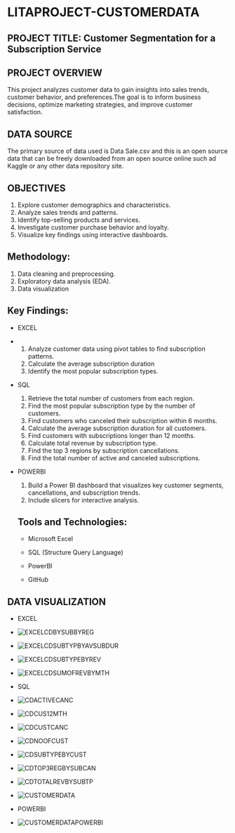 # LITAPROJECT-CUSTOMERDATA

## PROJECT TITLE: Customer Segmentation for a Subscription Service

## PROJECT OVERVIEW
This project analyzes customer data to gain insights into sales trends, customer behavior, and preferences.The goal is to inform business decisions, optimize marketing strategies, and improve customer satisfaction.


## DATA SOURCE
The primary source of data used is Data Sale.csv and this is an open source data that can be freely downloaded from an open source online such ad Kaggle or any other data repository site.

## OBJECTIVES
1. Explore customer demographics and characteristics.
2. Analyze sales trends and patterns.
3. Identify top-selling products and services.
4. Investigate customer purchase behavior and loyalty.
5. Visualize key findings using interactive dashboards.

## Methodology:

1. Data cleaning and preprocessing.
2. Exploratory data analysis (EDA).
3. Data visualization 

## Key Findings:

- EXCEL
- 1. Analyze customer data using pivot tables to find subscription patterns.
  2. Calculate the average subscription duration
  3. Identify the most popular subscription types.

- SQL
  1. Retrieve the total number of customers from each region.
  2. Find the most popular subscription type by the number of customers.
  3. Find customers who canceled their subscription within 6 months.
  4. Calculate the average subscription duration for all customers.
  5. Find customers with subscriptions longer than 12 months.
  6. Calculate total revenue by subscription type.
  7. Find the top 3 regions by subscription cancellations.
  8. Find the total number of active and canceled subscriptions.
 
- POWERBI

  1. Build a Power BI dashboard that visualizes key customer segments, cancellations, and subscription trends.
  2. Include slicers for interactive analysis.
 
  ## Tools and Technologies:

  - Microsoft Excel
    
  - SQL (Structure Query Language)
    
  - PowerBI
 
  - GitHub

## DATA VISUALIZATION

- EXCEL 

- ![EXCELCDBYSUBBYREG](https://github.com/user-attachments/assets/13a91f9a-163c-4ab2-b701-e6e5c8611ebc)

- ![EXCELCDSUBTYPBYAVSUBDUR](https://github.com/user-attachments/assets/a5ab6bb6-b14c-43f9-b973-6358993212f0)

- ![EXCELCDSUBTYPEBYREV](https://github.com/user-attachments/assets/be4f13c9-f808-4632-97ca-cdcd1255e232)

- ![EXCELCDSUMOFREVBYMTH](https://github.com/user-attachments/assets/4d0722e0-ca8e-4780-adcb-423de0377b70)


-  SQL

-  ![CDACTIVECANC](https://github.com/user-attachments/assets/5cc8667d-3803-48f9-b332-2a1b48ab3852)

-  ![CDCUS12MTH](https://github.com/user-attachments/assets/8835786c-006b-47cd-a9ae-8a07499a71b5)

-  ![CDCUSTCANC](https://github.com/user-attachments/assets/088a0d6f-4684-405f-9aec-e8108eeab2b7)

-  ![CDNOOFCUST](https://github.com/user-attachments/assets/a0a2e7af-e8d7-4e16-a8c3-94660d45c2bf)

-  ![CDSUBTYPEBYCUST](https://github.com/user-attachments/assets/04c521c4-dae1-4e87-8095-cf95ffe92001)

-  ![CDTOP3REGBYSUBCAN](https://github.com/user-attachments/assets/880defd9-5115-4d8b-8fc9-771736e856ce)

-  ![CDTOTALREVBYSUBTP](https://github.com/user-attachments/assets/8f8e07f0-7271-4678-aa13-1bab335ae235)

-  ![CUSTOMERDATA](https://github.com/user-attachments/assets/0d0d88c8-36fc-493f-85a4-ac8b82dc8bbc)

-  POWERBI

-  ![CUSTOMERDATAPOWERBI](https://github.com/user-attachments/assets/514d677f-e7da-403f-9701-ea5d61767f8a)


















